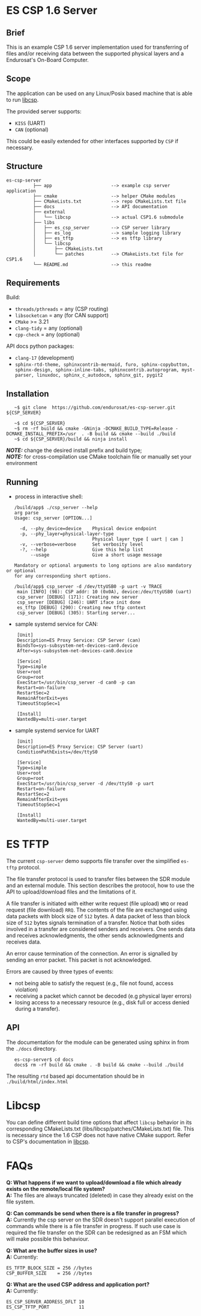 # ES CSP 1.6 Server

## Brief

This is an example CSP 1.6 server implementation used for transferring of files
and/or receiving data between the supported physical layers and a Endurosat's On-Board Computer.

## Scope

The application can be used on any Linux/Posix based machine that is able
to run [libcsp](https://github.com/libcsp/libcsp).

The provided server supports:
* `KISS` (UART)
* `CAN`  (optional)

This could be easily extended for other interfaces supported by `CSP` if necessary.

## Structure

    es-csp-server
              ├── app                      --> example csp server application
              ├── cmake                    --> helper CMake modules
              ├── CMakeLists.txt           --> repo CMakeLists.txt file
              ├── docs                     --> API documentation
              ├── external
              │   └── libcsp               --> actual CSP1.6 submodule
              ├── libs
              │   ├── es_csp_server        --> CSP server library
              │   ├── es_log               --> sample logging library
              │   ├── es_tftp              --> es tftp library
              │   └── libcsp
              │       ├── CMakeLists.txt
              │       └── patches          --> CMakeLists.txt file for CSP1.6
              └── README.md                --> this readme

## Requirements

Build:
* `threads/pthreads` = any (CSP routing)
* `libsocketcan` = any (for CAN support)
* `CMake` >= 3.21
* `clang-tidy` = any (optional)
* `cpp-check` = any (optional)

API docs python packages:
* `clang-17` (development)
* `sphinx-rtd-theme, sphinxcontrib-mermaid, furo, sphinx-copybutton,
  sphinx-design, sphinx-inline-tabs, sphinxcontrib.autoprogram, myst-parser,
  linuxdoc, sphinx_c_autodocm, sphinx_git, pygit2`

## Installation
```console
   ~$ git clone  https://github.com/endurosat/es-csp-server.git ${CSP_SERVER}
```

```console
   ~$ cd ${CSP_SERVER}
   ~$ rm -rf build && cmake -GNinja -DCMAKE_BUILD_TYPE=Release -DCMAKE_INSTALL_PREFIX=/usr  . -B build && cmake --build ./build
   ~$ cd ${CSP_SERVER}/build && ninja install
```

**_NOTE:_**  change the desired install prefix and build type;  <br>
**_NOTE:_**  for cross-compilation use CMake toolchain file or manually set your environment

## Running

* process in interactive shell:
```console
   /build/app$ ./csp_server --help
   arg parse
   Usage: csp_server [OPTION...]

     -d, --phy_device=device    Physical device endpoint
     -p, --phy_layer=physical-layer-type
                                Physical layer type [ uart | can ]
     -v, --verbose=verbose      Set verbosity level
     -?, --help                 Give this help list
         --usage                Give a short usage message

   Mandatory or optional arguments to long options are also mandatory or optional
   for any corresponding short options.
```

```console
   /build/app$ csp_server -d /dev/ttyUSB0 -p uart -v TRACE
    main [INFO] (98): CSP addr: 10 (0x0A), device:/dev/ttyUSB0 (uart)
    csp_server [DEBUG] (171): Creating new server
    csp_server [DEBUG] (246): UART iface init done
    es_tftp [DEBUG] (290): Creating new tftp context
    csp_server [DEBUG] (305): Starting server...
```

* sample systemd service for CAN:
```
    [Unit]
    Description=ES Proxy Service: CSP Server (can)
    BindsTo=sys-subsystem-net-devices-can0.device
    After=sys-subsystem-net-devices-can0.device

    [Service]
    Type=simple
    User=root
    Group=root
    ExecStart=/usr/bin/csp_server -d can0 -p can
    Restart=on-failure
    RestartSec=2
    RemainAfterExit=yes
    TimeoutStopSec=1

    [Install]
    WantedBy=multi-user.target
```
* sample systemd service for UART
```
    [Unit]
    Description=ES Proxy Service: CSP Server (uart)
    ConditionPathExists=/dev/ttyS0

    [Service]
    Type=simple
    User=root
    Group=root
    ExecStart=/usr/bin/csp_server -d /dev/ttyS0 -p uart
    Restart=on-failure
    RestartSec=2
    RemainAfterExit=yes
    TimeoutStopSec=1

    [Install]
    WantedBy=multi-user.target
```
# ES TFTP

The current `csp-server` demo supports file transfer over the simplified
`es-tftp` protocol.

The file transfer protocol is used to transfer files between the SDR module and
an external module. This section describes the protocol, how to use the API to
upload/download files and the limitations of it.

A file transfer is initiated with either write request (file upload) `WRQ` or
read request (file download) `RRQ`. The contents of the file are exchanged using
data packets with block size of `512` bytes. A data packet of less than block
size of `512` bytes signals termination of a transfer. Notice that both sides
involved in a transfer are considered senders and receivers. One sends data and
receives acknowledgments, the other sends acknowledgments and receives data.

An error cause termination of the connection. An error is signalled by sending
an error packet. This packet is not acknowledged.

Errors are caused by three types of events:
* not being able to satisfy the request (e.g., file not found, access violation)
* receiving a packet which cannot be decoded (e.g physical layer errors)
* losing access to a necessary resource (e.g., disk full or access denied during
  a transfer).

## API
The documentation for the module can be generated using sphinx in from the
`./docs` directory.

```console
   es-csp-server$ cd docs
   docs$ rm -rf build && cmake . -B build && cmake --build ./build
```

The resulting `rtd` based api documentation should be in `./build/html/index.html`

# Libcsp
You can define different build time options that affect `libcsp` behavior in
its corresponding CMakeLists.txt (libs/libcsp/patches/CMakeLists.txt) file.
This is necessary since the 1.6 CSP does not have native CMake support. Refer to
CSP's documentation in [libcsp](https://github.com/libcsp/libcsp).

# FAQs

**Q: What happens if we want to upload/download a file which already exists on the remote/local file system?**  <br>
**A:** The files are always truncated (deleted) in case they already exist on the file system.

**Q: Can commands be send when there is a file transfer in progress?**  <br>
**A:** Currently the csp server on the SDR doesn't support parallel execution of
commands while there is a file transfer in progress. If such use case is
required the file transfer on the SDR can be redesigned as an FSM which will
make possible this behaviour.

**Q: What are the buffer sizes in use?**  <br>
**A:** Currently:
```
ES_TFTP_BLOCK_SIZE = 256 //bytes
CSP_BUFFER_SIZE    = 256 //bytes
```

**Q: What are the used CSP address and application port?**  <br>
**A:** Currently:
```
ES_CSP_SERVER_ADDRESS_DFLT 10
ES_CSP_TFTP_PORT           11
```

